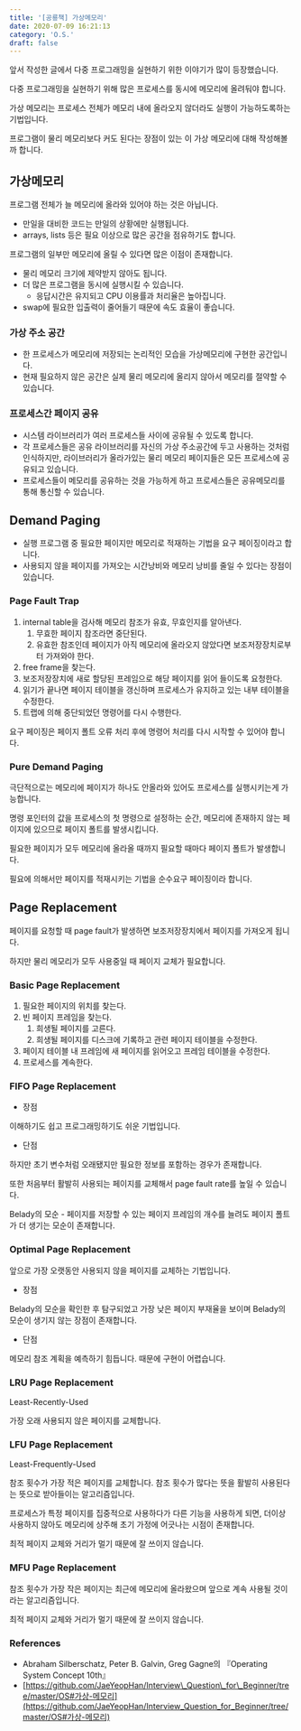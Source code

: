 ```yaml
---
title: '[공룡책] 가상메모리'
date: 2020-07-09 16:21:13
category: 'O.S.'
draft: false
---
```

앞서 작성한 글에서 다중 프로그래밍을 실현하기 위한 이야기가 많이 등장했습니다.

다중 프로그래밍을 실현하기 위해 많은 프로세스를 동시에 메모리에 올려둬야 합니다.

가상 메모리는 프로세스 전체가 메모리 내에 올라오지 않더라도 실행이 가능하도록하는 기법입니다.

프로그램이 물리 메모리보다 커도 된다는 장점이 있는 이 가상 메모리에 대해 작성해볼까 합니다.

## 가상메모리

프로그램 전체가 늘 메모리에 올라와 있어야 하는 것은 아닙니다.

-   만일을 대비한 코드는 만일의 상황에만 실행됩니다.
-   arrays, lists 등은 필요 이상으로 많은 공간을 점유하기도 합니다.

프로그램의 일부만 메모리에 올릴 수 있다면 많은 이점이 존재합니다.

-   물리 메모리 크기에 제약받지 않아도 됩니다.
-   더 많은 프로그램을 동시에 실행시킬 수 있습니다.
    -   응답시간은 유지되고 CPU 이용률과 처리율은 높아집니다.
-   swap에 필요한 입출력이 줄어들기 때문에 속도 효율이 좋습니다.

### 가상 주소 공간

-   한 프로세스가 메모리에 저장되는 논리적인 모습을 가상메모리에 구현한 공간입니다.
-   현재 필요하지 않은 공간은 실제 물리 메모리에 올리지 않아서 메모리를 절약할 수 있습니다.

### 프로세스간 페이지 공유

-   시스템 라이브러리가 여러 프로세스들 사이에 공유될 수 있도록 합니다.
-   각 프로세스들은 공유 라이브러리를 자신의 가상 주소공간에 두고 사용하는 것처럼 인식하지만, 라이브러리가 올라가있는 물리 메모리 페이지들은 모든 프로세스에 공유되고 있습니다.
-   프로세스들이 메모리를 공유하는 것을 가능하게 하고 프로세스들은 공유메모리를 통해 통신할 수 있습니다.

## Demand Paging

-   실행 프로그램 중 필요한 페이지만 메모리로 적재하는 기법을 요구 페이징이라고 합니다.
-   사용되지 않을 페이지를 가져오는 시간낭비와 메모리 낭비를 줄일 수 있다는 장점이 있습니다.

### Page Fault Trap

1.  internal table을 검사해 메모리 참조가 유효, 무효인지를 알아낸다.
    1.  무효한 페이지 참조라면 중단된다.
    2.  유효한 참조인데 페이지가 아직 메모리에 올라오지 않았다면 보조저장장치로부터 가져와야 한다.
2.  free frame을 찾는다.
3.  보조저장장치에 새로 할당된 프레임으로 해당 페이지를 읽어 들이도록 요청한다.
4.  읽기가 끝나면 페이지 테이블을 갱신하며 프로세스가 유지하고 있는 내부 테이블을 수정한다.
5.  트랩에 의해 중단되었던 명령어를 다시 수행한다.

요구 페이징은 페이지 폴트 오류 처리 후에 명령어 처리를 다시 시작할 수 있어야 합니다.

### Pure Demand Paging

극단적으로는 메모리에 페이지가 하나도 안올라와 있어도 프로세스를 실행시키는게 가능합니다.

명령 포인터의 값을 프로세스의 첫 명령으로 설정하는 순간, 메모리에 존재하지 않는 페이지에 있으므로 페이지 폴트를 발생시킵니다.

필요한 페이지가 모두 메모리에 올라올 때까지 필요할 때마다 페이지 폴트가 발생합니다.

필요에 의해서만 페이지를 적재시키는 기법을 순수요구 페이징이라 합니다.

## Page Replacement

페이지를 요청할 때 page fault가 발생하면 보조저장장치에서 페이지를 가져오게 됩니다.

하지만 물리 메모리가 모두 사용중일 때 페이지 교체가 필요합니다.

### Basic Page Replacement

1.  필요한 페이지의 위치를 찾는다.
2.  빈 페이지 프레임을 찾는다.
    1.  희생될 페이지를 고른다.
    2.  희생될 페이지를 디스크에 기록하고 관련 페이지 테이블을 수정한다.
3.  페이지 테이블 내 프레임에 새 페이지를 읽어오고 프레임 테이블을 수정한다.
4.  프로세스를 계속한다.

### FIFO Page Replacement

-   장점

이해하기도 쉽고 프로그래밍하기도 쉬운 기법입니다.

-   단점

하지만 초기 변수처럼 오래됐지만 필요한 정보를 포함하는 경우가 존재합니다.

또한 처음부터 활발히 사용되는 페이지를 교체해서 page fault rate를 높일 수 있습니다.

Belady의 모순 - 페이지를 저장할 수 있는 페이지 프레임의 개수를 늘려도 페이지 폴트가 더 생기는 모순이 존재합니다.

### Optimal Page Replacement

앞으로 가장 오랫동안 사용되지 않을 페이지를 교체하는 기법입니다.

-   장점

Belady의 모순을 확인한 후 탐구되었고 가장 낮은 페이지 부재율을 보이며 Belady의 모순이 생기지 않는 장점이 존재합니다.

-   단점

메모리 참조 계획을 예측하기 힘듭니다. 때문에 구현이 어렵습니다.

### LRU Page Replacement

Least-Recently-Used

가장 오래 사용되지 않은 페이지를 교체합니다.

### LFU Page Replacement

Least-Frequently-Used

참조 횟수가 가장 적은 페이지를 교체합니다. 참조 횟수가 많다는 뜻을 활발히 사용된다는 뜻으로 받아들이는 알고리즘입니다.

프로세스가 특정 페이지를 집중적으로 사용하다가 다른 기능을 사용하게 되면, 더이상 사용하지 않아도 메모리에 상주해 초기 가정에 어긋나는 시점이 존재합니다.

최적 페이지 교체와 거리가 멀기 때문에 잘 쓰이지 않습니다.

### MFU Page Replacement

참조 횟수가 가장 작은 페이지는 최근에 메모리에 올라왔으며 앞으로 계속 사용될 것이라는 알고리즘입니다.

최적 페이지 교체와 거리가 멀기 때문에 잘 쓰이지 않습니다.

### References

-   Abraham Silberschatz, Peter B. Galvin, Greg Gagne의 『Operating System Concept 10th』
-   [https://github.com/JaeYeopHan/Interview\_Question\_for\_Beginner/tree/master/OS#가상-메모리](https://github.com/JaeYeopHan/Interview_Question_for_Beginner/tree/master/OS#가상-메모리)